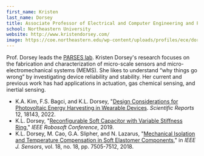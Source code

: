 ```yaml
---
first_name: Kristen
last_name: Dorsey
title: Associate Professor of Electrical and Computer Engineering and Physical Therapy, Movement and Rehabilitation Sciences
school: Northeastern University
website: http://www.kristendorsey.com/
image: https://coe.northeastern.edu/wp-content/uploads/profiles/ece/dorsey-k.jpg
---
```

Prof. Dorsey leads the [PARSES lab](https://parses.sites.northeastern.edu/). Kristen Dorsey's research focuses on the fabrication and characterization of micro-scale sensors and micro-electromechanical systems (MEMS). She likes to understand “why things go wrong” by investigating device reliability and stability. Her current and previous work has had applications in actuation, gas chemical sensing, and inertial sensing.
* K.A. Kim, F.S. Bagci, and K.L. Dorsey, "[Design Considerations for Photovoltaic Energy Harvesting in Wearable Devices](https://www.nature.com/articles/s41598-022-22232-x). _Scientific Reports_ 12, 18143, 2022.
* K.L. Dorsey, "[Reconfigurable Soft Capacitor with Variable Stiffness Ring](https://ieeexplore.ieee.org/document/8722708)," _IEEE Robosoft Conference_, 2019.
* K.L. Dorsey, M. Cao, G.A. Slipher, and N. Lazarus, "[Mechanical Isolation and Temperature Compensation in Soft Elastomer Components](https://ieeexplore.ieee.org/abstract/document/8426044)," in _IEEE J. Sensors_, vol. 18, no. 18, pp. 7505-7512, 2018.
